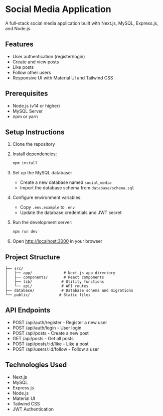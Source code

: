 # Social Media Application

A full-stack social media application built with Next.js, MySQL, Express.js, and Node.js.

## Features

- User authentication (register/login)
- Create and view posts
- Like posts
- Follow other users
- Responsive UI with Material UI and Tailwind CSS

## Prerequisites

- Node.js (v14 or higher)
- MySQL Server
- npm or yarn

## Setup Instructions

1. Clone the repository
2. Install dependencies:
   ```bash
   npm install
   ```

3. Set up the MySQL database:
   - Create a new database named `social_media`
   - Import the database schema from `database/schema.sql`

4. Configure environment variables:
   - Copy `.env.example` to `.env`
   - Update the database credentials and JWT secret

5. Run the development server:
   ```bash
   npm run dev
   ```

6. Open [http://localhost:3000](http://localhost:3000) in your browser

## Project Structure

```
├── src/
│   ├── app/              # Next.js app directory
│   ├── components/       # React components
│   ├── lib/             # Utility functions
│   └── api/             # API routes
├── database/            # Database schema and migrations
└── public/             # Static files
```

## API Endpoints

- POST /api/auth/register - Register a new user
- POST /api/auth/login - User login
- POST /api/posts - Create a new post
- GET /api/posts - Get all posts
- POST /api/posts/:id/like - Like a post
- POST /api/users/:id/follow - Follow a user

## Technologies Used

- Next.js
- MySQL
- Express.js
- Node.js
- Material UI
- Tailwind CSS
- JWT Authentication
